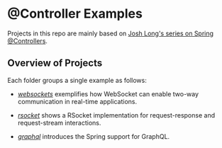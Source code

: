 # @Controller Examples
Projects in this repo are mainly based on [Josh Long's series on Spring @Controllers](https://www.youtube.com/watch?v=xhNGqTwsGw0).

## Overview of Projects
Each folder groups a single example as follows:

- [_websockets_](./websockets/) exemplifies how WebSocket can enable two-way communication in real-time applications.

- [_rsocket_](./rsocket/) shows a RSocket implementation for request-response and request-stream interactions.

- [_graphql_](./graphql/) introduces the Spring support for GraphQL.

